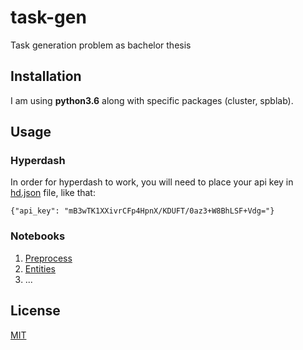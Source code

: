 # task-gen

Task generation problem as bachelor thesis

## Installation

I am using **python3.6** along with specific packages (cluster, spblab).

## Usage

### Hyperdash

In order for hyperdash to work, you will need to place your api key in [hd.json](hd.json) file, like that:

```
{"api_key": "mB3wTK1XXivrCFp4HpnX/KDUFT/0az3+W8BhLSF+Vdg="}
```

### Notebooks

1. [Preprocess](preprocess.ipynb)
2. [Entities](entities.ipynb)
3. ...

## License

[MIT](LICENSE)
